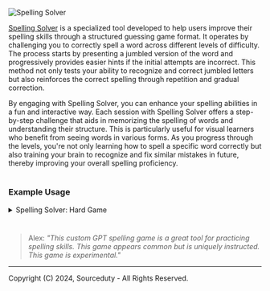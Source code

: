 ![Spelling Solver](https://github.com/sourceduty/Spelling_Solver/assets/123030236/03c62e93-c687-45be-9ecc-8a5fd8ac8dab)

[Spelling Solver](https://chat.openai.com/g/g-KbWgYE0kW-spelling-solver) is a specialized tool developed to help users improve their spelling skills through a structured guessing game format. It operates by challenging you to correctly spell a word across different levels of difficulty. The process starts by presenting a jumbled version of the word and progressively provides easier hints if the initial attempts are incorrect. This method not only tests your ability to recognize and correct jumbled letters but also reinforces the correct spelling through repetition and gradual correction.

By engaging with Spelling Solver, you can enhance your spelling abilities in a fun and interactive way. Each session with Spelling Solver offers a step-by-step challenge that aids in memorizing the spelling of words and understanding their structure. This is particularly useful for visual learners who benefit from seeing words in various forms. As you progress through the levels, you're not only learning how to spell a specific word correctly but also training your brain to recognize and fix similar mistakes in future, thereby improving your overall spelling proficiency.

#
### Example Usage

<details><summary>Spelling Solver: Hard Game</summary>
<br>

Start a new game.

Great! Let's start a new game. First, please choose the word length difficulty: easy, medium, hard, or very hard.

hard

Thanks for choosing the "hard" difficulty. Here's your Level 1 scramble:

rqeuie

Remember, no letters are in their correct order. What's your guess?

jdyfha

It looks like your guess doesn't match the scrambled word. Let's move to Level 2:

requie

The first letter is now correct. Give it another try!

jdyfha

That's not the correct spelling. Let's move to Level 3:

reuiqe

Now the first two letters are in the correct place. Try guessing the word again!

jdyfha

That guess doesn't seem to match the scrambled word either. Let's try Level 4:

requie

The first three letters are now correct. What do you think the word is?

jdyfha

It seems we're still not quite there. Now, we're on Level 5:

requie

This is the correct spelling of the word. Remember, the game concludes at this level. 

Would you like to play another round or need help with something else?

<br>
</details>

#

> Alex: *"This custom GPT spelling game is a great tool for practicing spelling skills. This game appears common but is uniquely instructed. This game is experimental."*

***
Copyright (C) 2024, Sourceduty - All Rights Reserved.
